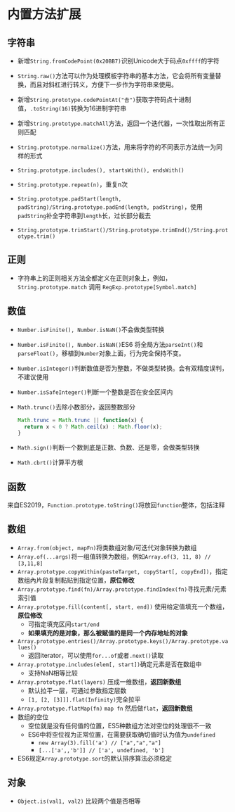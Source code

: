 # 内置方法扩展



## 字符串

- 新增`String.fromCodePoint(0x20BB7)`识别Unicode大于码点`0xffff`的字符
- `String.raw()`方法可以作为处理模板字符串的基本方法，它会将所有变量替换，而且对斜杠进行转义，方便下一步作为字符串来使用。
- 新增`String.prototype.codePointAt("𠮷")`获取字符码点十进制值，`.toString(16)`转换为16进制字符串

- 新增`String.prototype.matchAll`方法，返回一个迭代器，一次性取出所有正则匹配
- `String.prototype.normalize()`方法，用来将字符的不同表示方法统一为同样的形式
- `String.prototype.includes(), startsWith(), endsWith() `
- `String.prototype.repeat(n)`，重复n次
- `String.prototype.padStart(length, padString)/String.prototype.padEnd(length, padString)`，使用`padString`补全字符串到`length`长，过长部分截去
- `String.prototype.trimStart()/String.prototype.trimEnd()/String.prototype.trim()`



## 正则

- 字符串上的正则相关方法全都定义在正则对象上，例如，`String.prototype.match` 调用 `RegExp.prototype[Symbol.match]`

## 数值

- `Number.isFinite(), Number.isNaN()`不会做类型转换

- `Number.isFinite(), Number.isNaN()`ES6 将全局方法`parseInt()`和`parseFloat()`，移植到`Number`对象上面，行为完全保持不变。

- `Number.isInteger()`判断数值是否为整数，不做类型转换。会有双精度误判，不建议使用

- `Number.isSafeInteger()`判断一个整数是否在安全区间内

- `Math.trunc()`去除小数部分，返回整数部分

  ``` javascript
  Math.trunc = Math.trunc || function(x) {
  	return x < 0 ? Math.ceil(x) : Math.floor(x);
  }
  ```

- `Math.sign()`判断一个数到底是正数、负数、还是零，会做类型转换

- `Math.cbrt()`计算平方根



## 函数

来自ES2019，`Function.prototype.toString()`将放回`function`整体，包括注释



## 数组

- `Array.from(object, mapFn)`将类数组对象/可迭代对象转换为数组
- `Array.of(...args)`将一组值转换为数组，例如`Array.of(3, 11, 8) // [3,11,8]`
- `Array.prototype.copyWithin(pasteTarget, copyStart[, copyEnd])`，指定数组內片段复制黏贴到指定位置，**原位修改**
- `Array.prototype.find(fn)/Array.prototype.findIndex(fn)`寻找元素/元素索引值
- `Array.prototype.fill(content[, start, end])` 使用给定值填充一个数组，**原位修改**
  - 可指定填充区间`start/end`
  - **如果填充的是对象，那么被赋值的是同一个内存地址的对象**
- `Array.prototype.entries()/Array.prototype.keys()/Array.prototype.values()` 
  - 返回iterator，可以使用`for...of`或者`.next()`读取
- `Array.prototype.includes(elem[, start])`确定元素是否在数组中
  - 支持NaN相等比较
- `Array.prototype.flat(layers)` 压成一维数组，**返回新数组**
  - 默认拉平一层，可通过参数指定层数
  - `[1, [2, [3]]].flat(Infinity)`完全拉平
- `Array.prototype.flatMap(fn)` `map fn` 然后做`flat`，**返回新数组**
- 数组的空位
  - 空位就是没有任何值的位置，ES5种数组方法对空位的处理很不一致
  - ES6中将空位视为正常位置，在需要获取确切值时认为值为`undefined`
    - `new Array(3).fill('a') // ["a","a","a"]`
    - `[...['a',,'b']] // ['a', undefined, 'b']`
- ES6规定`Array.prototype.sort`的默认排序算法必须稳定



## 对象

- `Object.is(val1, val2)` 比较两个值是否相等

